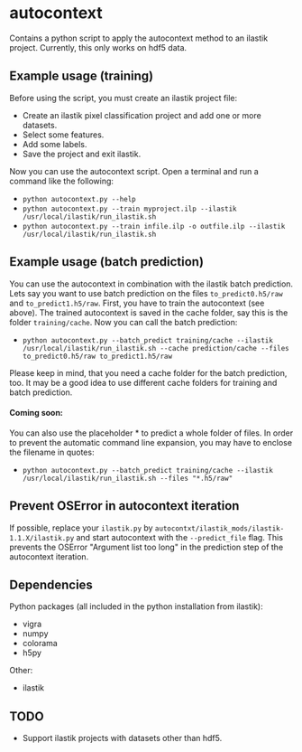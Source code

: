 # autocontext

Contains a python script to apply the autocontext method to an ilastik project. Currently, this only works on hdf5 data.


## Example usage (training)

Before using the script, you must create an ilastik project file:

* Create an ilastik pixel classification project and add one or more datasets.
* Select some features.
* Add some labels.
* Save the project and exit ilastik.

Now you can use the autocontext script. Open a terminal and run a command like the following:

* `python autocontext.py --help`
* `python autocontext.py --train myproject.ilp --ilastik /usr/local/ilastik/run_ilastik.sh`
* `python autocontext.py --train infile.ilp -o outfile.ilp --ilastik /usr/local/ilastik/run_ilastik.sh`


## Example usage (batch prediction)

You can use the autocontext in combination with the ilastik batch prediction. Lets say you want to use batch prediction
on the files `to_predict0.h5/raw` and `to_predict1.h5/raw`. First, you have to train the autocontext (see above). The trained 
autocontext is saved in the cache folder, say this is the folder `training/cache`. Now you can call the batch prediction:

* `python autocontext.py --batch_predict training/cache --ilastik /usr/local/ilastik/run_ilastik.sh --cache prediction/cache --files to_predict0.h5/raw to_predict1.h5/raw`

Please keep in mind, that you need a cache folder for the batch prediction, too. It may be a good idea to use different
cache folders for training and batch prediction.


#### Coming soon:

You can also use the placeholder * to predict a whole folder of files. In order to prevent the automatic command line
expansion, you may have to enclose the filename in quotes:

* `python autocontext.py --batch_predict training/cache --ilastik /usr/local/ilastik/run_ilastik.sh --files "*.h5/raw"`


## Prevent OSError in autocontext iteration

If possible, replace your `ilastik.py` by `autocontxt/ilastik_mods/ilastik-1.1.X/ilastik.py` and start autocontext with
the `--predict_file` flag. This prevents the OSError "Argument list too long" in the prediction step of the autocontext
iteration.


## Dependencies

Python packages (all included in the python installation from ilastik):

* vigra
* numpy
* colorama
* h5py

Other:

* ilastik


## TODO

* Support ilastik projects with datasets other than hdf5.

